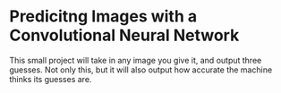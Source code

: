 # Predicitng Images with a Convolutional Neural Network 
This small project will take in any image you give it, and output three guesses. Not only this, but it will also output how accurate the machine thinks its guesses are. 

